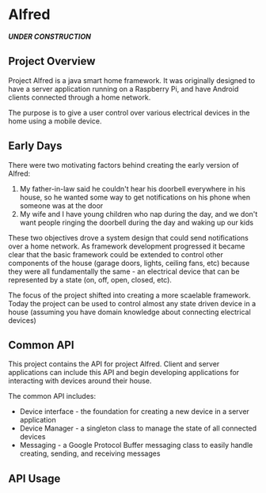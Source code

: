 # Alfred 
**_UNDER CONSTRUCTION_**

## Project Overview
Project Alfred is a java smart home framework. It was originally designed to have a server application running on a Raspberry Pi, and have Android clients connected through a home network.

The purpose is to give a user control over various electrical devices in the home using a mobile device. 

## Early Days
There were two motivating factors behind creating the early version of Alfred:

1. My father-in-law said he couldn't hear his doorbell everywhere in his house, so he wanted some way to get notifications on his phone when someone was at the door
2. My wife and I have young children who nap during the day, and we don't want people ringing the doorbell during the day and waking up our kids

These two objectives drove a system design that could send notifications over a home network. As framework development progressed it became clear that the basic framework could be extended to control other components of the house (garage doors, lights, ceiling fans, etc) because they were all fundamentally the same - an electrical device that can be represented by a state (on, off, open, closed, etc).

The focus of the project shifted into creating a more scaelable framework. Today the project can be used to control almost any state driven device in a house (assuming you have domain knowledge about connecting electrical devices)


## Common API
This project contains the API for project Alfred. Client and server applications can include this API and begin developing applications for interacting with devices around their house.

The common API includes:

- Device interface - the foundation for creating a new device in a server application
- Device Manager - a singleton class to manage the state of all connected devices
- Messaging - a Google Protocol Buffer messaging class to easily handle creating, sending, and receiving messages


## API Usage

